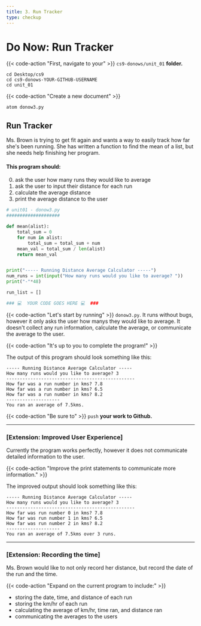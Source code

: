 ```yaml
---
title: 3. Run Tracker 
type: checkup
---
```

# Do Now: Run Tracker

{{< code-action "First, navigate to your" >}} `cs9-donows/unit_01` **folder.**

```shell
cd Desktop/cs9
cd cs9-donows-YOUR-GITHUB-USERNAME
cd unit_01
```

{{< code-action "Create a new document" >}}
```shell
atom donow3.py
```

## Run Tracker 

Ms. Brown is trying to get fit again and wants a way to easily track how far she's been running. She has written a function to find the mean of a list, but she needs help finishing her program.

#### This program should:

0. ask the user how many runs they would like to average
0. ask the user to input their distance for each run 
0. calculate the average distance 
0. print the average distance to the user

```python
# unit01 - donow3.py
####################

def mean(alist):
    total_sum = 0
    for num in alist:
        total_sum = total_sum + num
    mean_val = total_sum / len(alist)
    return mean_val


print("----- Running Distance Average Calculator -----")
num_runs = int(input("How many runs would you like to average? "))
print("-"*48)

run_list = []

### 💻  YOUR CODE GOES HERE 💻  ###

```

{{< code-action "Let's start by running" >}} `donow3.py`. It runs without bugs, however it only  asks the user how manys they would like to average. It doesn't collect any run information, calculate the average, or communicate the average to the user. 

{{< code-action "It's up to you to complete the program!" >}}

The output of this program should look something like this: 
```shell
----- Running Distance Average Calculator -----
How many runs would you like to average? 3
------------------------------------------------
How far was a run number in kms? 7.8
How far was a run number in kms? 6.5
How far was a run number in kms? 8.2
--------------------
You ran an average of 7.5kms.
```

{{< code-action "Be sure to" >}} `push` **your work to Github.**

---

### [Extension: Improved User Experience]

Currently the program works perfectly, however it does not communicate detailed information to the user. 

{{< code-action "Improve the print statements to communicate more information." >}}

The improved output should look something like this:

```shell
----- Running Distance Average Calculator -----
How many runs would you like to average? 3
------------------------------------------------
How far was run number 0 in kms? 7.8
How far was run number 1 in kms? 6.5
How far was run number 2 in kms? 8.2
--------------------
You ran an average of 7.5kms over 3 runs.
```

---

### [Extension: Recording the time]

Ms. Brown would like to not only record her distance, but record the date of the run and the time. 

{{< code-action "Expand on the current program to include:" >}}
- storing the date, time, and distance of each run
- storing the km/hr of each run 
- calculating the average of km/hr, time ran, and distance ran 
- communicating the averages to the users
